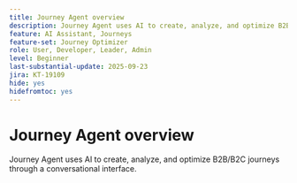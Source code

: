 ```yaml
---
title: Journey Agent overview
description: Journey Agent uses AI to create, analyze, and optimize B2B/B2C journeys through a conversational interface.
feature: AI Assistant, Journeys
feature-set: Journey Optimizer
role: User, Developer, Leader, Admin
level: Beginner
last-substantial-update: 2025-09-23
jira: KT-19109
hide: yes
hidefromtoc: yes  
---
```

# Journey Agent overview

Journey Agent uses AI to create, analyze, and optimize B2B/B2C journeys through a conversational interface.

<!-- For more information, see the [AI Assistant UI guide](https://experienceleague.adobe.com/en/docs/experience-platform/ai-assistant/ui-guide#use-discoverability).-->




